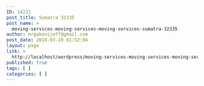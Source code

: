 ```yaml
---
ID: 14221
post_title: Sumatra 32335
post_name: >
  moving-services-moving-services-moving-services-sumatra-32335
author: mrgabonijeff@gmail.com
post_date: 2018-03-28 01:52:04
layout: page
link: >
  http://localhost/wordpress/moving-services-moving-services-moving-services-sumatra-32335/
published: true
tags: [ ]
categories: [ ]
---
```

